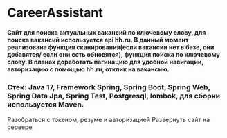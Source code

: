 # CareerAssistant
#### Сайт для поиска актуальных вакансий по ключевому слову, для поиска вакансий используется api hh.ru. В данный момент реализована функция сканирования(если вакансии нет в базе, они добавятся/ если они есть обновятся), функция поиска по ключевому слову. В планах доработать пагинацию для удобной навигации, авторизацию с помощью hh.ru, отклик на вакансию.
### Стек: Java 17, Framework Spring, Spring Boot, Spring Web, Spring Data Jpa, Spring Test, Postgresql, lombok, для сборки используется Maven.

Разобраться с токеном, резуме и авторизацией
Развернуть сайт на сервере